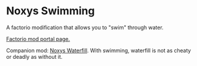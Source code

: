 # Noxys Swimming

A factorio modification that allows you to "swim" through water.

[Factorio mod portal page.](https://mods.factorio.com/mods/CobaltSky/Noxys_Swimming)

Companion mod: [Noxys Waterfill](https://mods.factorio.com/mods/CobaltSky/Noxys_Waterfill). With swimming, waterfill is not as cheaty or deadly as without it.